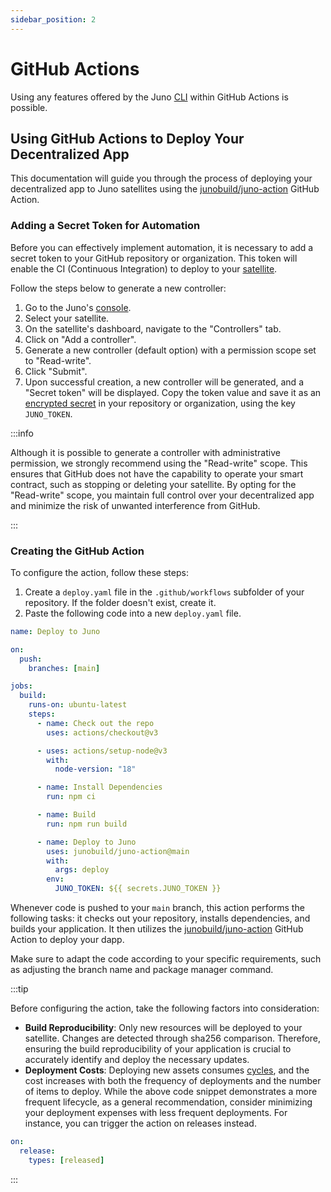 ```yaml
---
sidebar_position: 2
---
```


# GitHub Actions

Using any features offered by the Juno [CLI] within GitHub Actions is possible.

## Using GitHub Actions to Deploy Your Decentralized App

This documentation will guide you through the process of deploying your decentralized app to Juno satellites using the [junobuild/juno-action](https://github.com/junobuild/juno-action) GitHub Action.

### Adding a Secret Token for Automation

Before you can effectively implement automation, it is necessary to add a secret token to your GitHub repository or organization. This token will enable the CI (Continuous Integration) to deploy to your [satellite].

Follow the steps below to generate a new controller:

1. Go to the Juno's [console](https://console.juno.build).
2. Select your satellite.
3. On the satellite's dashboard, navigate to the "Controllers" tab.
4. Click on "Add a controller".
5. Generate a new controller (default option) with a permission scope set to "Read-write".
6. Click "Submit".
7. Upon successful creation, a new controller will be generated, and a "Secret token" will be displayed. Copy the token value and save it as an [encrypted secret](https://docs.github.com/en/actions/security-guides/encrypted-secrets) in your repository or organization, using the key `JUNO_TOKEN`.

:::info

Although it is possible to generate a controller with administrative permission, we strongly recommend using the "Read-write" scope. This ensures that GitHub does not have the capability to operate your smart contract, such as stopping or deleting your satellite. By opting for the "Read-write" scope, you maintain full control over your decentralized app and minimize the risk of unwanted interference from GitHub.

:::

### Creating the GitHub Action

To configure the action, follow these steps:

1. Create a `deploy.yaml` file in the `.github/workflows` subfolder of your repository. If the folder doesn't exist, create it.
2. Paste the following code into a new `deploy.yaml` file.

```yaml
name: Deploy to Juno

on:
  push:
    branches: [main]

jobs:
  build:
    runs-on: ubuntu-latest
    steps:
      - name: Check out the repo
        uses: actions/checkout@v3

      - uses: actions/setup-node@v3
        with:
          node-version: "18"

      - name: Install Dependencies
        run: npm ci

      - name: Build
        run: npm run build

      - name: Deploy to Juno
        uses: junobuild/juno-action@main
        with:
          args: deploy
        env:
          JUNO_TOKEN: ${{ secrets.JUNO_TOKEN }}
```

Whenever code is pushed to your `main` branch, this action performs the following tasks: it checks out your repository, installs dependencies, and builds your application. It then utilizes the [junobuild/juno-action](https://github.com/junobuild/juno-action) GitHub Action to deploy your dapp.

Make sure to adapt the code according to your specific requirements, such as adjusting the branch name and package manager command.

:::tip

Before configuring the action, take the following factors into consideration:

- **Build Reproducibility**: Only new resources will be deployed to your satellite. Changes are detected through sha256 comparison. Therefore, ensuring the build reproducibility of your application is crucial to accurately identify and deploy the necessary updates.
- **Deployment Costs**: Deploying new assets consumes [cycles], and the cost increases with both the frequency of deployments and the number of items to deploy. While the above code snippet demonstrates a more frequent lifecycle, as a general recommendation, consider minimizing your deployment expenses with less frequent deployments. For instance, you can trigger the action on releases instead.

```yaml
on:
  release:
    types: [released]
```

:::

[CLI]: ../miscellaneous/cli.md
[satellite]: ../terminology.md#satellite
[cycles]: ../terminology.md#cycles
